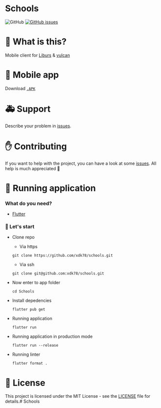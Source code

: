 # Schools

<img src="https://img.shields.io/github/license/xdk78/schools.svg?style=for-the-badge" alt="GitHub"/> <a href="https://github.com/xdk78/schools/issues"><img src="https://img.shields.io/github/issues/xdk78/schools.svg?style=for-the-badge" alt="GitHub issues" /></a>

# 📰 What is this?

Mobile client for [Liburs](https://portal.librus.pl/) & [vulcan](https://www.vulcan.edu.pl/)

# 👾 Mobile app

Download [`.APK`](https://github.com/xdk78/schools/releases)

# 🚑 Support

Describe your problem in [issues](https://github.com/xdk78/schools/issues).

# ✋ Contributing

If you want to help with the project, you can have a look at some [issues](https://github.com/xdk78/schools/issues). All help is much appreciated 🍻

# 🏃 Running application

### What do you need?

- [Flutter](https://flutter.io/get-started/install/)

### 🤘 Let's start

- Clone repo</br>
   - Via https
    ```
    git clone https://github.com/xdk78/schools.git
    ```
   - Via ssh
    ```
    git clone git@github.com:xdk78/schools.git
    ```

- Now enter to app folder
  ```
  cd Schools
  ```
- Install depedencies
  ```
  flutter pub get
  ```
- Running application
  ```
  flutter run
  ```
- Running application in production mode
  ```
  flutter run --release
  ```
- Running linter
  ```
  flutter format .
  ```


# 📜 License
This project is licensed under the MIT License - see the [LICENSE](LICENSE) file for details.# Schools
